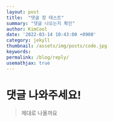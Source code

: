 ```yaml
---
layout: post
title:  "댓글 창 테스트"
summary: "댓글 나오는지 확인"
author: KimCool
date: '2022-03-14 10:43:00 +0900'
category: jekyll
thumbnail: /assets/img/posts/code.jpg
keywords: 
permalink: /blog/reply/
usemathjax: true
---
```

# 댓글 나와주세요!
> 제대로 나올까요
